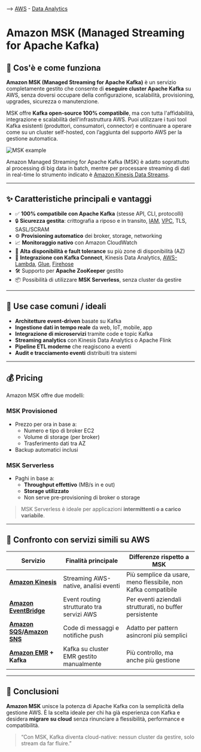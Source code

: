 --> [AWS](AWS.md)  -  [Data Analytics](Intelligenza-artificiale-Machine-Learning-e-Analytics.md)
# Amazon MSK (Managed Streaming for Apache Kafka)

## 🔄 Cos'è e come funziona

**Amazon MSK (Managed Streaming for Apache Kafka)** è un servizio completamente gestito che consente di **eseguire cluster Apache Kafka** su AWS, senza doversi occupare della configurazione, scalabilità, provisioning, upgrades, sicurezza o manutenzione.

MSK offre **Kafka open-source 100% compatibile**, ma con tutta l'affidabilità, integrazione e scalabilità dell'infrastruttura AWS. Puoi utilizzare i tuoi tool Kafka esistenti (produttori, consumatori, connector) e continuare a operare come su un cluster self-hosted, con l’aggiunta del supporto AWS per la gestione automatica.

![MSK example](MSK-example.png)

Amazon Managed Streaming for Apache Kafka (MSK) è adatto soprattutto al processing di big data in batch, mentre per processare streaming di dati in real-time lo strumento indicato è [Amazon Kinesis Data Streams](Amazon-Kinesis.md).

---

## ✨ Caratteristiche principali e vantaggi

- ✅ **100% compatibile con Apache Kafka** (stesse API, CLI, protocolli)
- 🔒 **Sicurezza gestita**: crittografia a riposo e in transito, [IAM](AWS-IAM.md), [VPC](Amazon-VPC.md), TLS, SASL/SCRAM
- ⚙️ **Provisioning automatico** dei broker, storage, networking
- 📈 **Monitoraggio nativo** con Amazon CloudWatch
- 🔁 **Alta disponibilità e fault tolerance** su più zone di disponibilità (AZ)
- 🔄 **Integrazione con Kafka Connect**, Kinesis Data Analytics, [AWS-Lambda](AWS-Lambda.md), [Glue](AWS-Glue.md), [Firehose](Amazon-Kinesis.md)
- 🛠️ Supporto per **Apache ZooKeeper** gestito
- 📦 Possibilità di utilizzare **MSK Serverless**, senza cluster da gestire

---

## 🚀 Use case comuni / ideali

- **Architetture event-driven** basate su Kafka
- **Ingestione dati in tempo reale** da web, IoT, mobile, app
- **Integrazione di microservizi** tramite code e topic Kafka
- **Streaming analytics** con Kinesis Data Analytics o Apache Flink
- **Pipeline ETL moderne** che reagiscono a eventi
- **Audit e tracciamento eventi** distribuiti tra sistemi

---

## 💰 Pricing

Amazon MSK offre due modelli:

### MSK Provisioned
- Prezzo per ora in base a:
  - Numero e tipo di broker EC2
  - Volume di storage (per broker)
  - Trasferimento dati tra AZ
- Backup automatici inclusi

### MSK Serverless
- Paghi in base a:
  - **Throughput effettivo** (MB/s in e out)
  - **Storage utilizzato**
  - Non serve pre-provisioning di broker o storage

> MSK Serverless è ideale per applicazioni **intermittenti o a carico variabile**.


---

## 🔄 Confronto con servizi simili su AWS

| Servizio             | Finalità principale                              | Differenze rispetto a MSK                                   |
|----------------------|---------------------------------------------------|--------------------------------------------------------------|
| **[Amazon Kinesis](Amazon-Kinesis.md)**   | Streaming AWS-native, analisi eventi              | Più semplice da usare, meno flessibile, non Kafka compatibile|
| **[Amazon EventBridge](Amazon-EventBridge.md)** | Event routing strutturato tra servizi AWS       | Per eventi aziendali strutturati, no buffer persistente      |
| **[Amazon SQS](Amazon-SQS.md)/[Amazon SNS](Amazon-SNS.md)**   | Code di messaggi e notifiche push                 | Adatto per pattern asincroni più semplici                    |
| **[Amazon EMR](Amazon-EMR.md) + Kafka** | Kafka su cluster EMR gestito manualmente        | Più controllo, ma anche più gestione                         |

---

## 📌 Conclusioni

**Amazon MSK** unisce la potenza di Apache Kafka con la semplicità della gestione AWS. È la scelta ideale per chi ha già esperienza con Kafka e desidera **migrare su cloud** senza rinunciare a flessibilità, performance e compatibilità.

> “Con MSK, Kafka diventa cloud-native: nessun cluster da gestire, solo stream da far fluire.”
